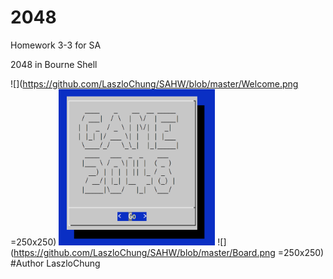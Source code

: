 # 2048
Homework 3-3 for SA

2048 in Bourne Shell

![](https://github.com/LaszloChung/SAHW/blob/master/Welcome.png =250x250)
<img src="./Welcome.png" width="250px" height="250px" />
![](https://github.com/LaszloChung/SAHW/blob/master/Board.png =250x250)
#Author
LaszloChung
